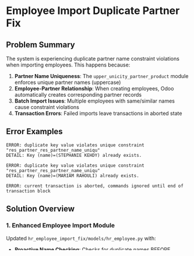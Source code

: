 # Employee Import Duplicate Partner Fix

## Problem Summary
The system is experiencing duplicate partner name constraint violations when importing employees. This happens because:

1. **Partner Name Uniqueness**: The `upper_unicity_partner_product` module enforces unique partner names (uppercase)
2. **Employee-Partner Relationship**: When creating employees, Odoo automatically creates corresponding partner records
3. **Batch Import Issues**: Multiple employees with same/similar names cause constraint violations
4. **Transaction Errors**: Failed imports leave transactions in aborted state

## Error Examples
```
ERROR: duplicate key value violates unique constraint "res_partner_res_partner_name_uniqu"
DETAIL: Key (name)=(STEPHANIE KEHDY) already exists.

ERROR: duplicate key value violates unique constraint "res_partner_res_partner_name_uniqu"  
DETAIL: Key (name)=(MARIAM RAHOULI) already exists.

ERROR: current transaction is aborted, commands ignored until end of transaction block
```

## Solution Overview

### 1. Enhanced Employee Import Module
Updated `hr_employee_import_fix/models/hr_employee.py` with:

- **Proactive Name Checking**: Checks for duplicate names BEFORE creating employees
- **Smart Name Generation**: Creates unique alternatives using various strategies
- **Transaction Management**: Proper savepoint/rollback handling
- **Bulk Import Safety**: Individual transaction isolation for each employee

### 2. Duplicate Name Resolution Strategies
When a duplicate name is detected, the system tries:

1. **Email-based suffix**: `JOHN SMITH (JSMITH)`
2. **Employee counter**: `JOHN SMITH (EMP-1)`, `JOHN SMITH (EMP-2)`
3. **Generic suffixes**: `JOHN SMITH (EMPLOYEE)`, `JOHN SMITH (STAFF-1)`
4. **Timestamp fallback**: `JOHN SMITH (T1234)` if all else fails

### 3. Database Cleanup Tools
Created multiple tools to fix existing duplicates:

- **Odoo Method**: `hr.employee.fix_existing_duplicate_partners()`
- **Shell Script**: `fix_duplicate_partners.sh` (Linux/Mac)
- **Batch Script**: `fix_duplicate_partners.bat` (Windows)
- **Python Script**: `fix_duplicate_partners_simple.py` (Odoo shell)

## Usage Instructions

### Step 1: Fix Existing Duplicates
Before importing new employees, clean up existing duplicates:

**Windows:**
```cmd
fix_duplicate_partners.bat
```

**Linux/Mac:**
```bash
./fix_duplicate_partners.sh
```

**Manual (Odoo Shell):**
```bash
docker-compose exec odoo python3 odoo-bin shell -d osuspro
# In shell:
result = env['hr.employee'].fix_existing_duplicate_partners()
env.cr.commit()
```

### Step 2: Import Employees
The enhanced module now automatically handles new duplicates during import:

1. **Standard Import**: Use Odoo's import functionality - duplicates are handled automatically
2. **Bulk Import**: Use the `safe_bulk_create()` method for programmatic imports
3. **Individual Create**: Regular employee creation now includes duplicate protection

## Technical Details

### Key Methods Added

```python
def _ensure_unique_partner_name(self, name, attempt=1):
    """Generate unique partner name by checking existing records"""

def safe_bulk_create(self, employees_data):
    """Bulk create with transaction isolation and error handling"""

def fix_existing_duplicate_partners(self):
    """Fix existing duplicate partner names in database"""
```

### Transaction Management
- **Savepoints**: Each employee import uses a savepoint for isolation
- **Rollback Handling**: Automatic rollback on constraint violations
- **Retry Logic**: Automatic retry with alternative names
- **Error Recovery**: Graceful handling of aborted transactions

### Name Uniqueness Strategy
1. Convert all names to uppercase (existing constraint requirement)
2. Check for existing partners with same name
3. If duplicate found, generate alternatives using multiple strategies
4. Ensure generated alternatives are also unique
5. Log all name changes for audit trail

## Files Modified/Created

### Modified Files
- `hr_employee_import_fix/models/hr_employee.py` - Enhanced with duplicate handling

### New Files
- `fix_duplicate_partners.py` - Standalone Python script
- `fix_duplicate_partners_simple.py` - Odoo shell script
- `fix_duplicate_partners.sh` - Linux/Mac shell script
- `fix_duplicate_partners.bat` - Windows batch script
- `EMPLOYEE_IMPORT_FIX_SUMMARY.md` - This documentation

## Testing
After implementing the fix:

1. **Verify Clean Database**: Run duplicate fix to ensure no existing conflicts
2. **Test Single Import**: Create one employee to verify basic functionality
3. **Test Bulk Import**: Import multiple employees with known duplicate names
4. **Verify Logging**: Check logs to see name resolution in action
5. **Check Results**: Verify all employees created with unique names

## Monitoring
The system now logs all duplicate resolution activities:

```
INFO Employee name processed: 'JOHN SMITH' -> 'JOHN SMITH (EMP-1)'
INFO Using alternative name: JOHN SMITH (EMP-1)
INFO Successfully created employee: JOHN SMITH (EMP-1)
```

Monitor these logs to:
- Track duplicate resolution frequency
- Identify common duplicate patterns
- Ensure system is working correctly
- Audit name changes for compliance

## Benefits
1. **Automatic Resolution**: No manual intervention needed for duplicates
2. **Data Integrity**: Maintains uniqueness constraint while allowing imports
3. **Audit Trail**: Full logging of all name changes
4. **Backward Compatible**: Works with existing import processes
5. **Robust Error Handling**: Graceful failure recovery
6. **Batch Processing**: Efficient handling of large employee lists

## Future Considerations
- **Name Standardization**: Consider implementing consistent naming conventions
- **Merge Detection**: Could add logic to detect if duplicates should be merged vs renamed
- **Custom Suffixes**: Allow configuration of suffix strategies per company
- **Integration**: Consider integration with contact deduplication module
